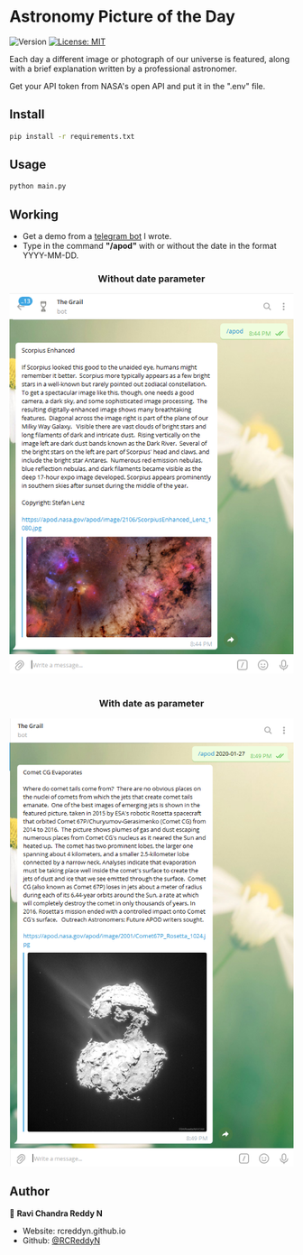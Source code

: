 <h1>Astronomy Picture of the Day </h1>
<p>
  <img alt="Version" src="https://img.shields.io/badge/version-1.0-blue.svg?cacheSeconds=2592000" />
  <a href="https://github.com/RCReddyN/apod/blob/master/LICENSE">
    <img alt="License: MIT" src="https://img.shields.io/badge/License-MIT-yellow.svg" />
  </a>
</p>

<p> Each day a different image or photograph of our universe is featured, along with a brief explanation written by a professional astronomer.</p>


<p> Get your API token from NASA's open API and put it in the ".env" file.</p>

## Install

```sh
pip install -r requirements.txt
```

## Usage

```sh
python main.py
```
## Working
<ul>
<li> Get a demo from a <a href = "https://telegram.me/thegrailbot">telegram bot</a> I wrote.
<li> Type in the command <b>"/apod"</b> with or without the date in the format YYYY-MM-DD.
</ul>
<div align="center">
<h3>Without date parameter</h3>
<img src = "./img/apod1.png">
</div>
<br>

<div align="center"><h3>With date as parameter</h3>
<img src = "./img/apod2.png">
</div>

## Author

👤 **Ravi Chandra Reddy N**

* Website: rcreddyn.github.io
* Github: [@RCReddyN](https://github.com/RCReddyN)
